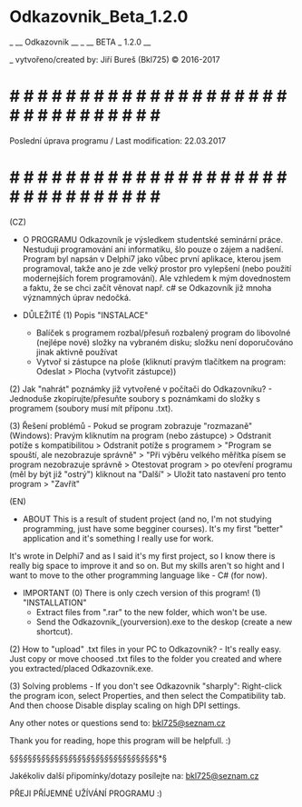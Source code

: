 # Odkazovnik_Beta_1.2.0

_		__  Odkazovnik  __
_		__ BETA _ 1.2.0 __

_	vytvořeno/created by: Jiří Bureš (Bkl725) © 2016-2017

# # # # # # # # # # # # # # # # # # # # # # # # # # # # # # # # #

Poslední úprava programu / Last modification: 22.03.2017 

# # # # # # # # # # # # # # # # # # # # # # # # # # # # # # # # #

(CZ)
* O PROGRAMU 
Odkazovník je výsledkem studentské seminární práce. Nestuduji programování ani informatiku, šlo pouze o zájem a nadšení. Program byl napsán v Delphi7 jako vůbec první aplikace, kterou jsem programoval, takže ano je zde velký prostor pro vylepšení (nebo použití modernejších forem programování). Ale vzhledem k mým dovednostem a faktu, že se chci začít věnovat např. c# se Odkazovník již mnoha významných úprav nedočká.

* DŮLEŽITÉ
(1) Popis "INSTALACE"
	- Balíček s programem rozbal/přesuň rozbalený program do libovolné (nejlépe nové) složky na vybraném disku; složku není doporučováno jinak aktivně používat
	- Vytvoř si zástupce na ploše (kliknutí pravým tlačítkem na program: Odeslat > Plocha (vytvořit zástupce))

(2) Jak "nahrát" poznámky již vytvořené v počítači do Odkazovníku?
	- Jednoduše zkopírujte/přesuňte soubory s poznámkami do složky s programem (soubory musí  mít příponu .txt).

(3) Řešení problémů
	- Pokud se program zobrazuje "rozmazaně" (Windows): 
Pravým kliknutím na program (nebo zástupce) > Odstranit potíže s kompatibilitou > Odstranit potíže s programem > "Program se spouští, ale nezobrazuje správně" > "Při výběru velkého měřítka písem se program nezobrazuje správně > Otestovat program > po otevření programu (měl by být již "ostrý") kliknout na "Další" > Uložit tato nastavení pro tento program > "Zavřít"


(EN)
* ABOUT
This is a result of student project (and no, I'm not studying programming, just have some begginer courses). 
It's my first "better" application and it's something I really use for work. 

It's wrote in Delphi7 and as I said it's my first project, so I know there is really big space to improve it and so on.
But my skills aren't so hight and I want to move to the other programming language like - C# (for now).

* IMPORTANT
(0) There is only czech version of this program!
(1) "INSTALLATION"
	- Extract files from ".rar" to the new folder, which won't be use. 
	- Send the Odkazovnik_(yourversion).exe to the deskop (create a new shortcut).

(2) How to "upload" .txt files in your PC to Odkazovnik?
	- It's really easy. Just copy or move choosed .txt files to the folder you created and where you extracted/placed Odkazovnik.exe.

(3) Solving problems
	- If you don't see Odkazovnik "sharply": 
Right-click the program icon, select Properties, and then select the Compatibility tab. And then choose Disable display scaling on high DPI settings.

Any other notes or questions send to: bkl725@seznam.cz 

Thank you for reading, hope this program will be helpfull. :)

§*§*§*§*§*§*§*§*§*§*§*§*§*§*§*§*§*§*§*§*§*§*§*§*§*§*§*§*§*§*§*§*§*§

Jakékoliv další připomínky/dotazy posílejte na: bkl725@seznam.cz 

PŘEJI PŘÍJEMNÉ UŽÍVÁNÍ PROGRAMU :)
